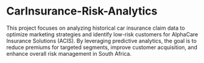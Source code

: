 # CarInsurance-Risk-Analytics
This project focuses on analyzing historical car insurance claim data to optimize marketing strategies and identify low-risk customers for AlphaCare Insurance Solutions (ACIS). By leveraging predictive analytics, the goal is to reduce premiums for targeted segments, improve customer acquisition, and enhance overall risk management in South Africa.
